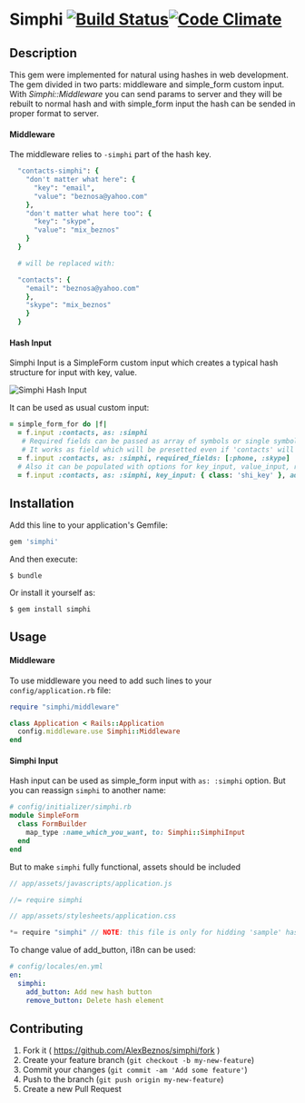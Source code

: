 # Simphi [![Build Status](https://travis-ci.org/AlexBeznos/simphi.svg)](https://travis-ci.org/AlexBeznos/simphi)[![Code Climate](https://codeclimate.com/github/AlexBeznos/simphi/badges/gpa.svg)](https://codeclimate.com/github/AlexBeznos/simphi)

## Description

This gem were implemented for natural using hashes in web development.
The gem divided in two parts: middleware and simple_form custom input.
With *Simphi::Middleware* you can send params to server and they will be rebuilt to normal hash and with simple_form input the hash can be sended in proper format to server.

#### Middleware
The middleware relies to `-simphi` part of the hash key.
```ruby
  "contacts-simphi": {
    "don't matter what here": {
      "key": "email",
      "value": "beznosa@yahoo.com"
    },
    "don't matter what here too": {
      "key": "skype",
      "value": "mix_beznos"
    }
  }

  # will be replaced with:

  "contacts": {
    "email": "beznosa@yahoo.com"
    },
    "skype": "mix_beznos"
    }
  }
```

#### Hash Input
Simphi Input is a SimpleForm custom input which creates a typical hash structure for input with key, value.

![Simphi Hash Input](http://gdurl.com/wTNH)

It can be used as usual custom input:
```ruby
= simple_form_for do |f|
  = f.input :contacts, as: :simphi
   # Required fields can be passed as array of symbols or single symbol.
   # It works as field which will be presetted even if 'contacts' will be empty.
  = f.input :contacts, as: :simphi, required_fields: [:phone, :skype]
  # Also it can be populated with options for key_input, value_input, remove_button, error, add_button
  = f.input :contacts, as: :simphi, key_input: { class: 'shi_key' }, add_button: { id: 'custom_button_id', label: 'Add hash pair' }
```


## Installation

Add this line to your application's Gemfile:

```ruby
gem 'simphi'
```

And then execute:

    $ bundle

Or install it yourself as:

    $ gem install simphi

## Usage
#### Middleware
To use middleware you need to add such lines to your `config/application.rb` file:

```ruby
require "simphi/middleware"

class Application < Rails::Application
  config.middleware.use Simphi::Middleware
end
```

#### Simphi Input
Hash input can be used as simple_form input with `as: :simphi` option. But you can reassign `simphi` to another name:
```ruby
# config/initializer/simphi.rb
module SimpleForm
  class FormBuilder
    map_type :name_which_you_want, to: Simphi::SimphiInput
  end
end
```
But to make `simphi` fully functional, assets should be included

```js
// app/assets/javascripts/application.js

//= require simphi
```

```js
// app/assets/stylesheets/application.css

*= require "simphi" // NOTE: this file is only for hidding 'sample' hash element which used for generating new hash pairs
```

To change value of add_button, i18n can be used:

```yaml
# config/locales/en.yml
en:
  simphi:
    add_button: Add new hash button
    remove_button: Delete hash element
```

## Contributing

1. Fork it ( https://github.com/AlexBeznos/simphi/fork )
2. Create your feature branch (`git checkout -b my-new-feature`)
3. Commit your changes (`git commit -am 'Add some feature'`)
4. Push to the branch (`git push origin my-new-feature`)
5. Create a new Pull Request
